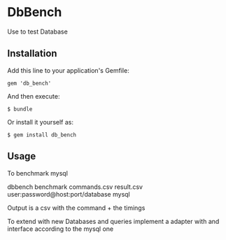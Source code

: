 # DbBench

Use to test Database

## Installation

Add this line to your application's Gemfile:

    gem 'db_bench'

And then execute:

    $ bundle

Or install it yourself as:

    $ gem install db_bench

## Usage

To benchmark mysql

  dbbench benchmark commands.csv result.csv user:password@host:port/database mysql
  
Output is a csv with the command + the timings

To extend with new Databases and queries implement a adapter with and interface according to the mysql one